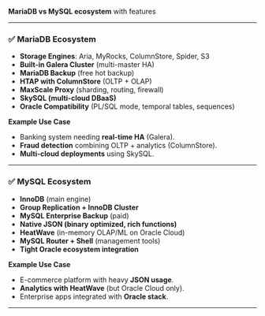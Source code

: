 **MariaDB vs MySQL ecosystem** with features

---

### ✅ MariaDB Ecosystem

* **Storage Engines**: Aria, MyRocks, ColumnStore, Spider, S3
* **Built-in Galera Cluster** (multi-master HA)
* **MariaDB Backup** (free hot backup)
* **HTAP with ColumnStore** (OLTP + OLAP)
* **MaxScale Proxy** (sharding, routing, firewall)
* **SkySQL (multi-cloud DBaaS)**
* **Oracle Compatibility** (PL/SQL mode, temporal tables, sequences)




**Example Use Case**

* Banking system needing **real-time HA** (Galera).
* **Fraud detection** combining OLTP + analytics (ColumnStore).
* **Multi-cloud deployments** using SkySQL.

---

### ✅ MySQL Ecosystem

* **InnoDB** (main engine)
* **Group Replication + InnoDB Cluster**
* **MySQL Enterprise Backup** (paid)
* **Native JSON (binary optimized, rich functions)**
* **HeatWave** (in-memory OLAP/ML on Oracle Cloud)
* **MySQL Router + Shell** (management tools)
* **Tight Oracle ecosystem integration**

**Example Use Case**

* E-commerce platform with heavy **JSON usage**.
* **Analytics with HeatWave** (but Oracle Cloud only).
* Enterprise apps integrated with **Oracle stack**.

---

